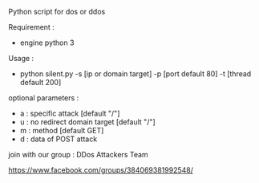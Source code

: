 Python script for dos or ddos

Requirement :
- engine python 3

Usage :
- python silent.py -s [ip or domain target] -p [port default 80] -t [thread default 200] 

optional parameters :

- a : specific attack [default "/"]
- u : no redirect domain target [default "/"]
- m : method [default GET]
- d : data of POST attack

join with our group : DDos Attackers Team

https://www.facebook.com/groups/384069381992548/

